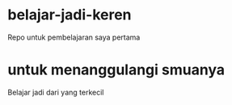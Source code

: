 # belajar-jadi-keren
Repo untuk pembelajaran saya pertama

# untuk menanggulangi smuanya
Belajar jadi dari yang terkecil
